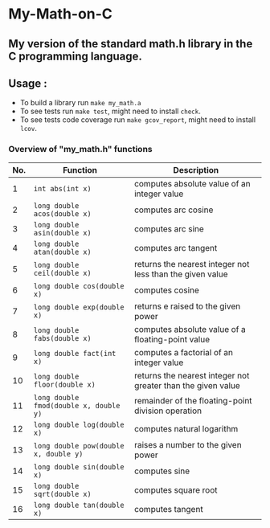 # My-Math-on-C

## My version of the standard math.h library in the C programming language.

## Usage :

- To build a library run `make my_math.a`
- To see tests run `make test`, might need to install `check`.
- To see tests code coverage run `make gcov_report`, might need to install `lcov`.

### Overview of "my_math.h" functions

| No. | Function                               | Description                                                  |
|-----|----------------------------------------|--------------------------------------------------------------|
| 1   | `int abs(int x)`                       | computes absolute value of an integer value                  |
| 2   | `long double acos(double x)`           | computes arc cosine                                          |
| 3   | `long double asin(double x)`           | computes arc sine                                            |
| 4   | `long double atan(double x)`           | computes arc tangent                                         |
| 5   | `long double ceil(double x)`           | returns the nearest integer not less than the given value    |
| 6   | `long double cos(double x)`            | computes cosine                                              |
| 7   | `long double exp(double x)`            | returns e raised to the given power                          |
| 8   | `long double fabs(double x)`           | computes absolute value of a floating-point value            |
| 9   | `long double fact(int x)`              | computes a factorial of an integer value                     |
| 10  | `long double floor(double x)`          | returns the nearest integer not greater than the given value |
| 11  | `long double fmod(double x, double y)` | remainder of the floating-point division operation           |
| 12  | `long double log(double x)`            | computes natural logarithm                                   |
| 13  | `long double pow(double x, double y)`  | raises a number to the given power                           |
| 14  | `long double sin(double x)`            | computes sine                                                |
| 15  | `long double sqrt(double x)`           | computes square root                                         |
| 16  | `long double tan(double x)`            | computes tangent                                             |
